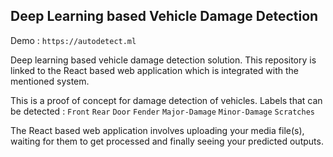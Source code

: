 ## Deep Learning based Vehicle Damage Detection

Demo : `https://autodetect.ml`

Deep learning based vehicle damage detection solution. This repository is linked to the React based web application which is integrated with the mentioned system. 

This is a proof of concept for damage detection of vehicles.
Labels that can be detected : `Front` `Rear` `Door` `Fender` `Major-Damage` `Minor-Damage` `Scratches`

The React based web application involves uploading your media file(s), waiting for them to get processed and finally seeing your predicted outputs.

